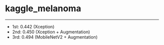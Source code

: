 # kaggle_melanoma
---

- 1st: 0.442 (Xception)
- 2nd: 0.450 (Xception + Augmentation)
- 3rd: 0.494 (MobileNetV2 + Augmentation)